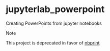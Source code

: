 # jupyterlab_powerpoint

Creating PowerPoints from jupyter notebooks

> [!NOTE]
> This project is deprecated in favor of [nbprint](https://github.com/nbprint/nbprint)
